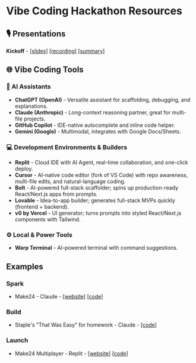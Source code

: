# Vibe Coding Hackathon Resources

## 🎙️ Presentations
**Kickoff** - [[slides]](https://docs.google.com/presentation/d/1IsNzGEAfMPr5f6jwQ6ePVrL560r_8gN4i24ojO6NjZE/edit?usp=sharing) [[recording]](https://drive.google.com/file/d/1LbS1KWQrskK2SPZC32OLz5nx2bG1NpPO/view?usp=drive_link) [[summary]](https://docs.google.com/document/d/1u4vYx87usg4Cw01ywGhHVO8I-epPNkk2DIyPlUbnbc8/edit?usp=sharing)

## 🌐 Vibe Coding Tools

### 🤖 AI Assistants
* **ChatGPT (OpenAI)** - Versatile assistant for scaffolding, debugging, and explanations.
* **Claude (Anthropic)** - Long-context reasoning partner, great for multi-file projects.
* **GitHub Copilot** - IDE-native autocomplete and inline code helper.
* **Gemini (Google)** - Multimodal, integrates with Google Docs/Sheets.

### 💻 Development Environments & Builders

* **Replit** - Cloud IDE with AI Agent, real-time collaboration, and one-click deploy.
* **Cursor** - AI-native code editor (fork of VS Code) with repo awareness, multi-file edits, and natural-language coding.
* **Bolt** - AI-powered full-stack scaffolder; spins up production-ready React/Next.js apps from prompts.
* **Lovable** - Idea-to-app builder; generates full-stack MVPs quickly (frontend + backend).
* **v0 by Vercel** - UI generator; turns prompts into styled React/Next.js components with Tailwind.

### ⚙️ Local & Power Tools

* **Warp Terminal** - AI-powered terminal with command suggestions.

## Examples
### Spark
- Make24 - Claude - [[website]](https://make24-claude.vercel.app) [[code]](/examples/Claude4-Make24)

### Build
- Staple's "That Was Easy" for homework - Claude - [[code]](/examples/Claude4-ThatWasEasy)
### Launch
- Make24 Multiplayer - Replit - [[website]](https://make24-replit.onrender.com) [[code]](/examples/Replit-Make24)
